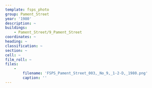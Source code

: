 ```yaml
---
template: fsps_photo
group: Pament_Street
year: '1980'
description: ~
buildings:
    - Pament_Street/9_Pament_Street
coordinates: ~
heading: ~
classification: ~
section: ~
cell: ~
film_roll: ~
files:
    -
        filename: 'FSPS_Pament_Street_003,_No_9,_1-2-D,_1980.png'
        caption: ''
---
```

